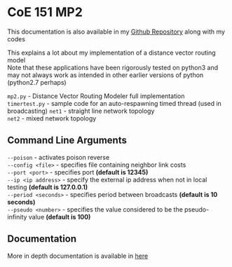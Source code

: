# CoE 151 MP2

This documentation is also available in my [Github Repository](https://github.com/bronozoj/coe151-mp2) along with my codes

This explains a lot about my implementation of a distance vector routing model  
Note that these applications have been rigorously tested on python3 and may not always work as intended in other earlier versions of python (python2.7 perhaps)  

`mp2.py` - Distance Vector Routing Modeler full implementation  
`timertest.py` - sample code for an auto-respawning timed thread (used in broadcasting)
`net1` - straight line network topology  
`net2` - mixed network topology  

## Command Line Arguments

`--poison` - activates poison reverse  
`--config <file>` - specifies file containing neighbor link costs  
`--port <port>` - specifies port **(default is 12345)**  
`--ip <ip address>` - specify the external ip address when not in local testing **(default is 127.0.0.1)**  
`--period <seconds>` - specifies period between broadcasts **(default is 10 seconds)**  
`--pseudo <number>` - specifies the value considered to be the pseudo-infinity value **(default is 100)**  

## Documentation

More in depth documentation is available in [here](DOCUMENTATION.md)
